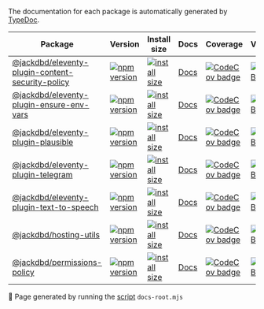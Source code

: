 The documentation for each package is automatically generated by [TypeDoc](https://typedoc.org/).

| Package | Version | Install size | Docs | Coverage | Vulnerabilities |
|---|---|---|---|---|---|
| [@jackdbd/eleventy-plugin-content-security-policy](https://github.com/jackdbd/undici/tree/main/packages/eleventy-plugin-content-security-policy) | [![npm version](https://badge.fury.io/js/@jackdbd%2Feleventy-plugin-content-security-policy.svg)](https://badge.fury.io/js/@jackdbd%2Feleventy-plugin-content-security-policy) | [![install size](https://packagephobia.com/badge?p=@jackdbd/eleventy-plugin-content-security-policy)](https://packagephobia.com/result?p=@jackdbd/eleventy-plugin-content-security-policy) | [Docs](./eleventy-plugin-content-security-policy/index.html) | [![CodeCov badge](https://codecov.io/gh/jackdbd/eleventy-plugin-content-security-policy/graph/badge.svg?token=9jddzo5Dt3)](https://codecov.io/gh/jackdbd/eleventy-plugin-content-security-policy) | [![Socket Badge](https://socket.dev/api/badge/npm/package/@jackdbd/eleventy-plugin-content-security-policy)](https://socket.dev/npm/package/@jackdbd/eleventy-plugin-content-security-policy) |
| [@jackdbd/eleventy-plugin-ensure-env-vars](https://github.com/jackdbd/undici/tree/main/packages/eleventy-plugin-ensure-env-vars) | [![npm version](https://badge.fury.io/js/@jackdbd%2Feleventy-plugin-ensure-env-vars.svg)](https://badge.fury.io/js/@jackdbd%2Feleventy-plugin-ensure-env-vars) | [![install size](https://packagephobia.com/badge?p=@jackdbd/eleventy-plugin-ensure-env-vars)](https://packagephobia.com/result?p=@jackdbd/eleventy-plugin-ensure-env-vars) | [Docs](./eleventy-plugin-ensure-env-vars/index.html) | [![CodeCov badge](https://codecov.io/gh/jackdbd/eleventy-plugin-ensure-env-vars/graph/badge.svg?token=9jddzo5Dt3)](https://codecov.io/gh/jackdbd/eleventy-plugin-ensure-env-vars) | [![Socket Badge](https://socket.dev/api/badge/npm/package/@jackdbd/eleventy-plugin-ensure-env-vars)](https://socket.dev/npm/package/@jackdbd/eleventy-plugin-ensure-env-vars) |
| [@jackdbd/eleventy-plugin-plausible](https://github.com/jackdbd/undici/tree/main/packages/eleventy-plugin-plausible) | [![npm version](https://badge.fury.io/js/@jackdbd%2Feleventy-plugin-plausible.svg)](https://badge.fury.io/js/@jackdbd%2Feleventy-plugin-plausible) | [![install size](https://packagephobia.com/badge?p=@jackdbd/eleventy-plugin-plausible)](https://packagephobia.com/result?p=@jackdbd/eleventy-plugin-plausible) | [Docs](./eleventy-plugin-plausible/index.html) | [![CodeCov badge](https://codecov.io/gh/jackdbd/eleventy-plugin-plausible/graph/badge.svg?token=9jddzo5Dt3)](https://codecov.io/gh/jackdbd/eleventy-plugin-plausible) | [![Socket Badge](https://socket.dev/api/badge/npm/package/@jackdbd/eleventy-plugin-plausible)](https://socket.dev/npm/package/@jackdbd/eleventy-plugin-plausible) |
| [@jackdbd/eleventy-plugin-telegram](https://github.com/jackdbd/undici/tree/main/packages/eleventy-plugin-telegram) | [![npm version](https://badge.fury.io/js/@jackdbd%2Feleventy-plugin-telegram.svg)](https://badge.fury.io/js/@jackdbd%2Feleventy-plugin-telegram) | [![install size](https://packagephobia.com/badge?p=@jackdbd/eleventy-plugin-telegram)](https://packagephobia.com/result?p=@jackdbd/eleventy-plugin-telegram) | [Docs](./eleventy-plugin-telegram/index.html) | [![CodeCov badge](https://codecov.io/gh/jackdbd/eleventy-plugin-telegram/graph/badge.svg?token=9jddzo5Dt3)](https://codecov.io/gh/jackdbd/eleventy-plugin-telegram) | [![Socket Badge](https://socket.dev/api/badge/npm/package/@jackdbd/eleventy-plugin-telegram)](https://socket.dev/npm/package/@jackdbd/eleventy-plugin-telegram) |
| [@jackdbd/eleventy-plugin-text-to-speech](https://github.com/jackdbd/undici/tree/main/packages/eleventy-plugin-text-to-speech) | [![npm version](https://badge.fury.io/js/@jackdbd%2Feleventy-plugin-text-to-speech.svg)](https://badge.fury.io/js/@jackdbd%2Feleventy-plugin-text-to-speech) | [![install size](https://packagephobia.com/badge?p=@jackdbd/eleventy-plugin-text-to-speech)](https://packagephobia.com/result?p=@jackdbd/eleventy-plugin-text-to-speech) | [Docs](./eleventy-plugin-text-to-speech/index.html) | [![CodeCov badge](https://codecov.io/gh/jackdbd/eleventy-plugin-text-to-speech/graph/badge.svg?token=9jddzo5Dt3)](https://codecov.io/gh/jackdbd/eleventy-plugin-text-to-speech) | [![Socket Badge](https://socket.dev/api/badge/npm/package/@jackdbd/eleventy-plugin-text-to-speech)](https://socket.dev/npm/package/@jackdbd/eleventy-plugin-text-to-speech) |
| [@jackdbd/hosting-utils](https://github.com/jackdbd/undici/tree/main/packages/hosting-utils) | [![npm version](https://badge.fury.io/js/@jackdbd%2Fhosting-utils.svg)](https://badge.fury.io/js/@jackdbd%2Fhosting-utils) | [![install size](https://packagephobia.com/badge?p=@jackdbd/hosting-utils)](https://packagephobia.com/result?p=@jackdbd/hosting-utils) | [Docs](./hosting-utils/index.html) | [![CodeCov badge](https://codecov.io/gh/jackdbd/hosting-utils/graph/badge.svg?token=9jddzo5Dt3)](https://codecov.io/gh/jackdbd/hosting-utils) | [![Socket Badge](https://socket.dev/api/badge/npm/package/@jackdbd/hosting-utils)](https://socket.dev/npm/package/@jackdbd/hosting-utils) |
| [@jackdbd/permissions-policy](https://github.com/jackdbd/undici/tree/main/packages/permissions-policy) | [![npm version](https://badge.fury.io/js/@jackdbd%2Fpermissions-policy.svg)](https://badge.fury.io/js/@jackdbd%2Fpermissions-policy) | [![install size](https://packagephobia.com/badge?p=@jackdbd/permissions-policy)](https://packagephobia.com/result?p=@jackdbd/permissions-policy) | [Docs](./permissions-policy/index.html) | [![CodeCov badge](https://codecov.io/gh/jackdbd/permissions-policy/graph/badge.svg?token=9jddzo5Dt3)](https://codecov.io/gh/jackdbd/permissions-policy) | [![Socket Badge](https://socket.dev/api/badge/npm/package/@jackdbd/permissions-policy)](https://socket.dev/npm/package/@jackdbd/permissions-policy) |

🤖 Page generated by running the [script](https://github.com/jackdbd/undici/tree/main/scripts/README.md) `docs-root.mjs`